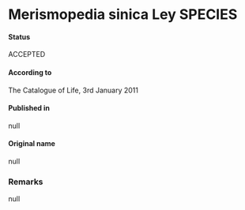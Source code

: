 # Merismopedia sinica Ley SPECIES

#### Status
ACCEPTED

#### According to
The Catalogue of Life, 3rd January 2011

#### Published in
null

#### Original name
null

### Remarks
null